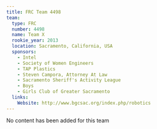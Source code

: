 ```yaml
---
title: FRC Team 4498
team:
  type: FRC
  number: 4498
  name: Team X
  rookie_year: 2013
  location: Sacramento, California, USA
  sponsors:
    - Intel
    - Society of Women Engineers
    - TAP Plastics
    - Steven Campora, Attorney At Law
    - Sacramento Sheriff's Activity League
    - Boys
    - Girls Club of Greater Sacramento
  links:
    Website: http://www.bgcsac.org/index.php/robotics
---
```

No content has been added for this team